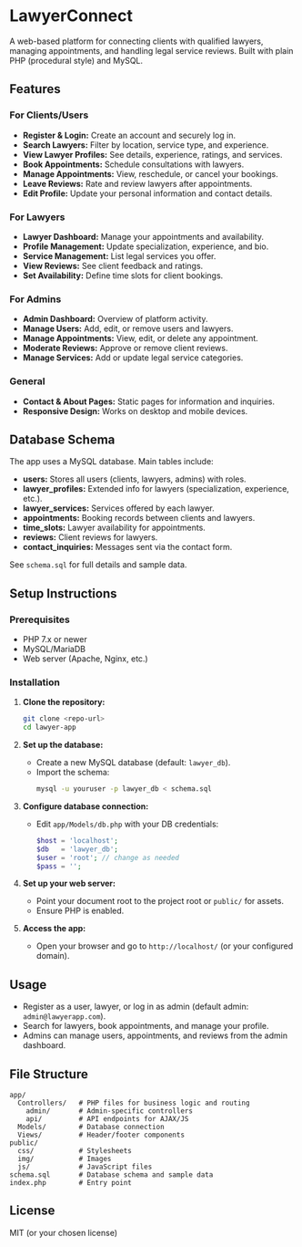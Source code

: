 # LawyerConnect

A web-based platform for connecting clients with qualified lawyers, managing appointments, and handling legal service reviews. Built with plain PHP (procedural style) and MySQL.

## Features

### For Clients/Users
- **Register & Login:** Create an account and securely log in.
- **Search Lawyers:** Filter by location, service type, and experience.
- **View Lawyer Profiles:** See details, experience, ratings, and services.
- **Book Appointments:** Schedule consultations with lawyers.
- **Manage Appointments:** View, reschedule, or cancel your bookings.
- **Leave Reviews:** Rate and review lawyers after appointments.
- **Edit Profile:** Update your personal information and contact details.

### For Lawyers
- **Lawyer Dashboard:** Manage your appointments and availability.
- **Profile Management:** Update specialization, experience, and bio.
- **Service Management:** List legal services you offer.
- **View Reviews:** See client feedback and ratings.
- **Set Availability:** Define time slots for client bookings.

### For Admins
- **Admin Dashboard:** Overview of platform activity.
- **Manage Users:** Add, edit, or remove users and lawyers.
- **Manage Appointments:** View, edit, or delete any appointment.
- **Moderate Reviews:** Approve or remove client reviews.
- **Manage Services:** Add or update legal service categories.

### General
- **Contact & About Pages:** Static pages for information and inquiries.
- **Responsive Design:** Works on desktop and mobile devices.

## Database Schema

The app uses a MySQL database. Main tables include:

- **users:** Stores all users (clients, lawyers, admins) with roles.
- **lawyer_profiles:** Extended info for lawyers (specialization, experience, etc.).
- **lawyer_services:** Services offered by each lawyer.
- **appointments:** Booking records between clients and lawyers.
- **time_slots:** Lawyer availability for appointments.
- **reviews:** Client reviews for lawyers.
- **contact_inquiries:** Messages sent via the contact form.

See `schema.sql` for full details and sample data.

## Setup Instructions

### Prerequisites
- PHP 7.x or newer
- MySQL/MariaDB
- Web server (Apache, Nginx, etc.)

### Installation

1. **Clone the repository:**
   ```sh
   git clone <repo-url>
   cd lawyer-app
   ```

2. **Set up the database:**
   - Create a new MySQL database (default: `lawyer_db`).
   - Import the schema:
     ```sh
     mysql -u youruser -p lawyer_db < schema.sql
     ```

3. **Configure database connection:**
   - Edit `app/Models/db.php` with your DB credentials:
     ```php
     $host = 'localhost';
     $db   = 'lawyer_db';
     $user = 'root'; // change as needed
     $pass = '';
     ```

4. **Set up your web server:**
   - Point your document root to the project root or `public/` for assets.
   - Ensure PHP is enabled.

5. **Access the app:**
   - Open your browser and go to `http://localhost/` (or your configured domain).

## Usage
- Register as a user, lawyer, or log in as admin (default admin: `admin@lawyerapp.com`).
- Search for lawyers, book appointments, and manage your profile.
- Admins can manage users, appointments, and reviews from the admin dashboard.

## File Structure

```
app/
  Controllers/   # PHP files for business logic and routing
    admin/       # Admin-specific controllers
    api/         # API endpoints for AJAX/JS
  Models/        # Database connection
  Views/         # Header/footer components
public/
  css/           # Stylesheets
  img/           # Images
  js/            # JavaScript files
schema.sql       # Database schema and sample data
index.php        # Entry point
```

## License
MIT (or your chosen license)
